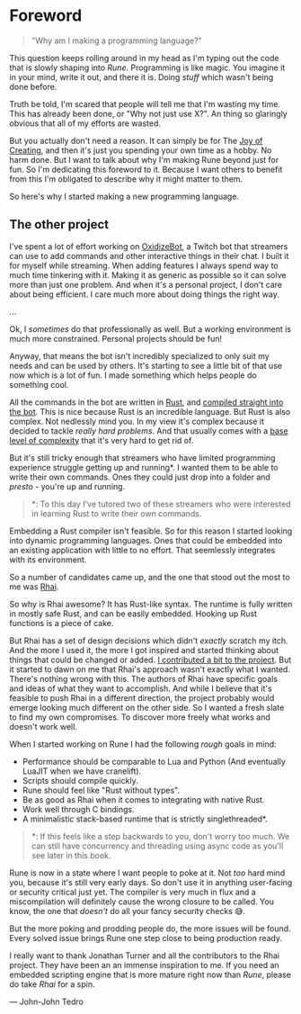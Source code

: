# Foreword

> "Why am I making a programming language?"

This question keeps rolling around in my head as I'm typing out the code that is
slowly shaping into *Rune*. Programming is like magic. You imagine it in your
mind, write it out, and there it is. Doing *stuff* which wasn't being done
before.

Truth be told, I'm scared that people will tell me that I'm wasting my time.
This has already been done, or "Why not just use X?". An thing so glaringly
obvious that all of my efforts are wasted.

But you actually don't need a reason. It can simply be for The [Joy of
Creating], and then it's just you spending your own time as a hobby. No harm
done. But I want to talk about why I'm making Rune beyond just for fun. So I'm
dedicating this foreword to it. Because I want others to benefit from this I'm
obligated to describe why it might matter to them.

So here's why I started making a new programming language.

## The other project

I've spent a lot of effort working on [OxidizeBot], a Twitch bot that streamers
can use to add commands and other interactive things in their chat. I built it
for myself while streaming. When adding features I always spend way to much time
tinkering with it. Making it as generic as possible so it can solve more than
just one problem. And when it's a personal project, I don't care about being
efficient. I care much more about doing things the right way.

...

Ok, I *sometimes* do that professionally as well. But a working environment is
much more constrained. Personal projects should be fun!

Anyway, that means the bot isn't incredibly specialized to only suit my needs
and can be used by others. It's starting to see a little bit of that use now
which is a lot of fun. I made something which helps people do something cool.

All the commands in the bot are written in [Rust], and [compiled straight into
the bot]. This is nice because Rust is an incredible language. But Rust is also
complex. Not nedlessly mind you. In my view it's complex because it decided to
tackle *really hard problems*. And that usually comes with a [base level of
complexity] that it's very hard to get rid of.

But it's still tricky enough that streamers who have limited programming
experience struggle getting up and running*. I wanted them to be able to write
their own commands. Ones they could just drop into a folder and *presto* -
you're up and running.

> *: To this day I've tutored two of these streamers who were interested in
> learning Rust to write their own commands.

Embedding a Rust compiler isn't feasible. So for this reason I started looking
into dynamic programming languages. Ones that could be embedded into an existing
application with little to no effort. That seemlessly integrates with its
environment.

So a number of candidates came up, and the one that stood out the most to me was
[Rhai].

So why is Rhai awesome? It has Rust-like syntax. The runtime is fully written in
mostly safe Rust, and can be easily embedded. Hooking up Rust functions is a
piece of cake.

But Rhai has a set of design decisions which didn't *exactly* scratch my itch.
And the more I used it, the more I got inspired and started thinking about
things that could be changed or added. [I contributed a bit to the project]. But
it started to dawn on me that Rhai's approach wasn't exactly what I wanted.
There's nothing wrong with this. The authors of Rhai have specific goals and
ideas of what they want to accomplish. And while I believe that it's feasible to
push Rhai in a different direction, the project probably would emerge looking
much different on the other side. So I wanted a fresh slate to find my own
compromises. To discover more freely what works and doesn't work well.

When I started working on Rune I had the following *rough* goals in mind:

* Performance should be comparable to Lua and Python (And eventually LuaJIT when
  we have cranelift).
* Scripts should compile quickly.
* Rune should feel like "Rust without types".
* Be as good as Rhai when it comes to integrating with native Rust.
* Work well through C bindings.
* A minimalistic stack-based runtime that is strictly singlethreaded*.

> *: If this feels like a step backwards to you, don't worry too much. We can
  still have concurrency and threading using async code as you'll see later in
  this book.

Rune is now in a state where I want people to poke at it. Not *too* hard mind
you, because it's still very early days. So don't use it in anything user-facing
or security critical just yet. The compiler is very much in flux and a
miscompilation will definitely cause the wrong closure to be called. You know,
the one that *doesn't* do all your fancy security checks 😅.

But the more poking and prodding people do, the more issues will be found. Every
solved issue brings Rune one step close to being production ready.

I really want to thank Jonathan Turner and all the contributors to the Rhai
project. They have been an an immense inspiration to me. If you need an embedded
scripting engine that is more mature right now than *Rune*, please do take
*Rhai* for a spin.

&mdash; John-John Tedro

[Joy of Creating]: https://en.wikipedia.org/wiki/The_Joy_of_Painting
[Rust]: https://rust-lang.org
[base level of complexity]: https://en.wikipedia.org/wiki/Waterbed_theory
[compiled straight into the bot]: https://github.com/udoprog/OxidizeBot/tree/master/bot/src/module
[OxidizeBot]: https://github.com/udoprog/OxidizeBot
[Rust]: https://rust-lang.org
[Rhai]: https://github.com/jonathandturner/rhai
[I contributed a bit to the project]: https://github.com/jonathandturner/rhai/commits?author=udoprog
[like Lua]: https://www.lua.org/pil/26.1.html
[cranelift]: https://github.com/bytecodealliance/wasmtime/tree/main/cranelift